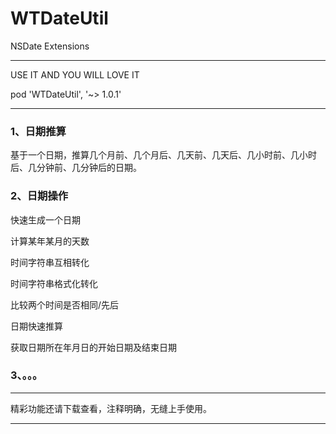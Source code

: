 # WTDateUtil
NSDate Extensions

******
USE IT AND YOU WILL LOVE IT

pod 'WTDateUtil', '~> 1.0.1'
******

### 1、日期推算
基于一个日期，推算几个月前、几个月后、几天前、几天后、几小时前、几小时后、几分钟前、几分钟后的日期。

### 2、日期操作
快速生成一个日期

计算某年某月的天数

时间字符串互相转化

时间字符串格式化转化

比较两个时间是否相同/先后

日期快速推算

获取日期所在年月日的开始日期及结束日期

### 3、。。。

******
精彩功能还请下载查看，注释明确，无缝上手使用。
******

